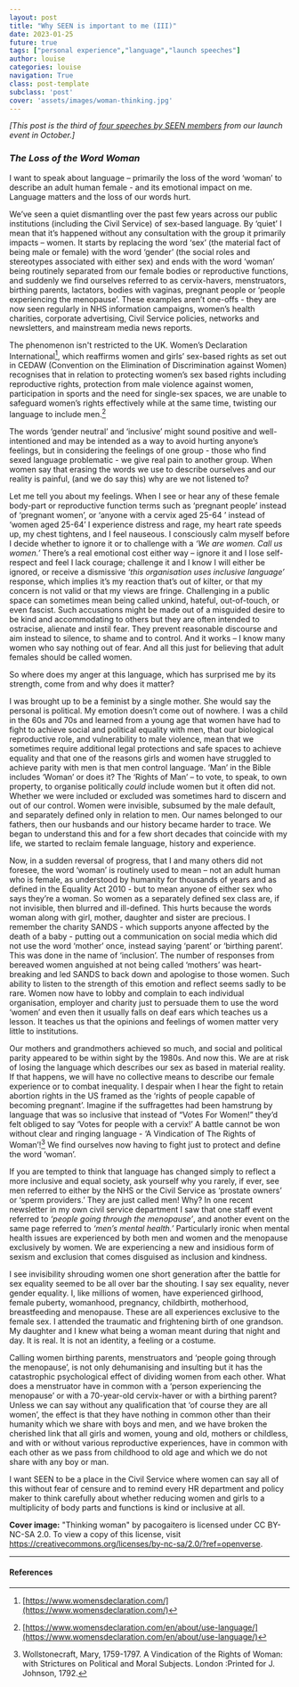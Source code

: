 ```yaml
---
layout: post
title: "Why SEEN is important to me (III)"
date: 2023-01-25
future: true
tags: ["personal experience","language","launch speeches"]
author: louise
categories: louise
navigation: True
class: post-template
subclass: 'post'
cover: 'assets/images/woman-thinking.jpg'
---
```


_[This post is the third of [four speeches by SEEN members](/tag/launch%20speeches/) from our launch event in October.]_

### _The Loss of the Word Woman_

I want to speak about language – primarily the loss of the word ‘woman’ to describe an adult human female  - and its emotional impact on me. Language matters and the loss of our words hurt.

We’ve seen a quiet dismantling over the past few years across our public institutions (including the Civil Service) of sex-based language. By ‘quiet’ I mean that it’s happened without any consultation with the group it primarily impacts – women. It starts by replacing the word ‘sex’ (the material fact of being male or female) with the word ‘gender’ (the social roles and stereotypes associated with either sex) and ends with the word ‘woman’ being routinely separated from our female bodies or reproductive functions, and suddenly we find ourselves referred to as cervix-havers, menstruators, birthing parents, lactators, bodies with vaginas, pregnant people or ‘people experiencing the menopause’. These examples aren’t one-offs - they are now seen regularly in NHS information campaigns, women’s health charities, corporate advertising, Civil Service policies, networks and newsletters, and mainstream media news reports.

The phenomenon isn't restricted to the UK. Women’s Declaration International[^1], which reaffirms women and girls’ sex-based rights as set out in CEDAW (Convention on the Elimination of Discrimination against Women) recognises that in relation to protecting women’s sex based rights including reproductive rights, protection from male violence against women, participation in sports and the need for single-sex spaces, we are unable to safeguard women’s rights effectively while at the same time, twisting our language to include men.[^2]

The words ‘gender neutral’ and ‘inclusive’ might sound positive and well-intentioned and may be intended as a way to avoid hurting anyone’s feelings, but in considering the feelings of one group  - those who find sexed language problematic - we give real pain to another group.  When women say that erasing the words we use to describe ourselves and our reality is painful, (and we do say this) why are we not listened to?

Let me tell you about my feelings.  When I see or hear any of these female body-part or reproductive function terms such as ‘pregnant people’ instead of ‘pregnant women’, or ‘anyone with a cervix aged 25-64 ’ instead of ‘women aged 25-64’ I experience distress and rage, my heart rate speeds up, my chest tightens, and I feel nauseous. I consciously calm myself before I decide whether to ignore it or to challenge with a _‘We are women. Call us women.’_ There’s a real emotional cost either way – ignore it and I lose self-respect and feel I lack courage; challenge it and I know I will either be ignored, or receive a dismissive _‘this organisation uses inclusive language’_ response, which implies it’s my reaction that’s out of kilter, or that my concern is not valid or that my views are fringe. Challenging in a public space can sometimes mean being called unkind, hateful, out-of-touch, or even fascist. Such accusations might be made out of a misguided desire to be kind and accommodating to others but they are often intended to ostracise, alienate and instil fear.  They prevent reasonable discourse and aim instead to silence, to shame and to control. And it works – I know many women who say nothing out of fear. And all this just for believing that adult females should be called women.  

So where does my anger at this language, which has surprised me by its strength, come from and why does it matter?

I was brought up to be a feminist  by a single mother. She would say the personal is political. My emotion doesn’t come out of nowhere. I was a child in the 60s and 70s and learned from a young age that women have had to fight to achieve social and political equality with men, that our biological reproductive role, and vulnerability to male violence, mean that we sometimes require additional legal protections and safe spaces to achieve equality and that one of the reasons girls and women have struggled to achieve parity with men is that men control language. ‘Man’ in the Bible includes ‘Woman’ or does it? The ‘Rights of Man’ – to vote, to speak, to own property, to organise politically _could_ include women but it often did not. Whether we were included or excluded was sometimes hard to discern and out of our control. Women were invisible, subsumed by the male default, and separately defined only in relation to men. Our names belonged to our fathers, then our husbands and our history became harder to trace. We began to understand this and for a few short decades that coincide with my life, we started to reclaim female language, history and experience.

Now, in a sudden reversal of progress, that I and many others did not foresee, the word ‘woman’ is routinely used to mean – not an adult human who is female, as understood by humanity for thousands of years and as defined in the Equality Act 2010 - but to mean anyone of either sex who says they’re a woman. So women as a separately defined sex class are, if not invisible, then blurred and ill-defined. This hurts because the words woman along with girl, mother, daughter and sister are precious. I remember the charity SANDS - which supports anyone affected by the death of a baby - putting out a communication on social media which did not use the word ‘mother’ once, instead saying ‘parent’ or ‘birthing parent’. This was done in the name of ‘inclusion’. The number of responses from bereaved women anguished at not being called ‘mothers’ was heart-breaking and led SANDS to back down and apologise to those women. Such ability to listen to the strength of this emotion and reflect seems sadly to be rare. Women now have to lobby and complain to each individual organisation, employer and charity just to persuade them to use the word ‘women’ and even then it usually falls on deaf ears which teaches us a lesson. It teaches us that the opinions and feelings of women matter very little to institutions.

Our mothers and grandmothers achieved so much, and social and political parity appeared to be within sight by the 1980s. And now this. We are at risk of losing the language which describes our sex as based in material reality. If that happens, we will have no collective means to describe our female experience or to combat inequality. I despair when I hear the fight to retain abortion rights in the US framed as the ‘rights of people capable of becoming pregnant’. Imagine if the suffragettes had been hamstrung by language that was so inclusive that instead of “Votes For Women!” they’d felt obliged to say ‘Votes for people with a cervix!’  A battle cannot be won without clear and ringing language - ‘A Vindication of The Rights of Woman’![^3] We find ourselves now having to fight just to protect and define the word ‘woman’.

If you are tempted to think that language has changed simply to reflect a more inclusive and equal society, ask yourself why you rarely, if ever, see men referred to either by the NHS or the Civil Service as ‘prostate owners’ or ‘sperm providers.’ They are just called men! Why? In one recent newsletter in my own civil service department  I saw that one staff event referred to _‘people going through the menopause’_, and another event on the same page referred to _‘men’s mental health.’_ Particularly ironic when mental health issues are experienced by both men and women and the menopause exclusively by women. We are experiencing a new and insidious form of sexism and exclusion that comes disguised as inclusion and kindness.

I see invisibility shrouding women one short generation after the battle for sex equality seemed to be all over bar the shouting. I say sex equality, never gender equality. I, like millions of women, have experienced girlhood, female puberty, womanhood, pregnancy, childbirth, motherhood, breastfeeding and menopause. These are all experiences exclusive to the female sex. I attended the traumatic and frightening birth of one grandson. My daughter and I knew what being a woman meant during that night and day. It is real. It is not an identity, a feeling or a costume.

Calling women birthing parents, menstruators and ‘people going through the menopause’, is not only dehumanising and insulting but it has the catastrophic psychological effect of dividing women from each other. What does a menstruator have in common with a ‘person experiencing the menopause’ or with a 70-year-old cervix-haver or with a birthing parent? Unless we can say without any qualification that ‘of course they are all women’, the effect is that they have nothing in common other than their humanity which we share with boys and men, and we have broken the cherished link that all girls and women, young and old, mothers or childless, and with or without various reproductive experiences, have in common with each other as we pass from childhood to old age and which we do not share with any boy or man.

I want SEEN to be a place in the Civil Service where women can say all of this without fear of censure and to remind every HR department and policy maker to think carefully about whether reducing women and girls to a multiplicity of body parts and functions is kind or inclusive at all.  

**Cover image:**  "Thinking woman" by pacogaitero is licensed under CC BY-NC-SA 2.0. To view a copy of this license, visit https://creativecommons.org/licenses/by-nc-sa/2.0/?ref=openverse.


-----------------------

#### References

[^1]: [https://www.womensdeclaration.com/](https://www.womensdeclaration.com/)

[^2]: [https://www.womensdeclaration.com/en/about/use-language/](https://www.womensdeclaration.com/en/about/use-language/)

[^3]: Wollstonecraft, Mary, 1759-1797. A Vindication of the Rights of Woman: with Strictures on Political and Moral Subjects. London :Printed for J. Johnson, 1792.
